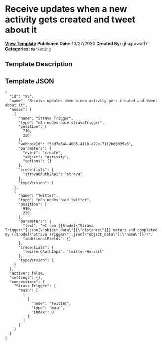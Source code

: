 # Receive updates when a new activity gets created and tweet about it

**[View Template](https://n8n.io/workflows/745-/)**  **Published Date:** 10/27/2020  **Created By:** ghagrawal17  **Categories:** `Marketing`  

## Template Description



## Template JSON

```
{
  "id": "95",
  "name": "Receive updates when a new activity gets created and tweet about it",
  "nodes": [
    {
      "name": "Strava Trigger",
      "type": "n8n-nodes-base.stravaTrigger",
      "position": [
        710,
        220
      ],
      "webhookId": "5ad7a644-4005-4118-a27e-7112bd0035a5",
      "parameters": {
        "event": "create",
        "object": "activity",
        "options": {}
      },
      "credentials": {
        "stravaOAuth2Api": "strava"
      },
      "typeVersion": 1
    },
    {
      "name": "Twitter",
      "type": "n8n-nodes-base.twitter",
      "position": [
        910,
        220
      ],
      "parameters": {
        "text": "=I ran {{$node[\"Strava Trigger\"].json[\"object_data\"][\"distance\"]}} meters and completed my {{$node[\"Strava Trigger\"].json[\"object_data\"][\"name\"]}}!",
        "additionalFields": {}
      },
      "credentials": {
        "twitterOAuth1Api": "twitter-Harshil"
      },
      "typeVersion": 1
    }
  ],
  "active": false,
  "settings": {},
  "connections": {
    "Strava Trigger": {
      "main": [
        [
          {
            "node": "Twitter",
            "type": "main",
            "index": 0
          }
        ]
      ]
    }
  }
}
```
